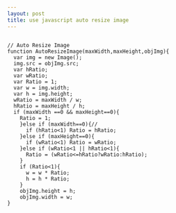 ```yaml
---
layout: post
title: use javascript auto resize image
---
```


<pre><code>
// Auto Resize Image
function AutoResizeImage(maxWidth,maxHeight,objImg){
  var img = new Image();
  img.src = objImg.src;
  var hRatio;
  var wRatio;
  var Ratio = 1;
  var w = img.width;
  var h = img.height;
  wRatio = maxWidth / w;
  hRatio = maxHeight / h;
  if (maxWidth ==0 && maxHeight==0){
    Ratio = 1;
    }else if (maxWidth==0){//
      if (hRatio<1) Ratio = hRatio;
    }else if (maxHeight==0){
      if (wRatio<1) Ratio = wRatio;
    }else if (wRatio<1 || hRatio<1){
      Ratio = (wRatio<=hRatio?wRatio:hRatio);
    }
    if (Ratio<1){
      w = w * Ratio;
      h = h * Ratio;
    }
    objImg.height = h;
    objImg.width = w;
}
</code></pre>

